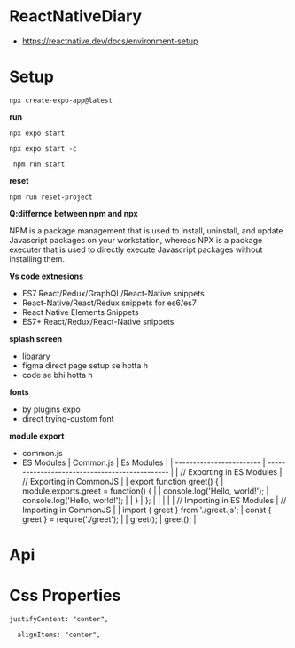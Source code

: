 # ReactNativeDiary
- https://reactnative.dev/docs/environment-setup


# Setup
```
npx create-expo-app@latest
```

**run**

```
npx expo start
```
```
npx expo start -c
```

```
 npm run start
```

**reset**
```
npm run reset-project
```

**Q:differnce between npm and npx**


 NPM is a package management that is used to install, uninstall, and update Javascript packages on your workstation, whereas NPX is a package executer that is used to directly execute Javascript packages without installing them.


**Vs code extnesions**
- ES7 React/Redux/GraphQL/React-Native snippets
- React-Native/React/Redux snippets for es6/es7
- React Native Elements Snippets
- ES7+ React/Redux/React-Native snippets


**splash screen**
- libarary
- figma direct page setup se hotta h
- code se bhi hotta h

**fonts**
- by plugins expo
- direct trying-custom font

**module export**
- common.js
- ES Modules
    |         Common.js                      |             Es Modules                         |
    | ------------------------               | ---------------------------------------------- |
    |  // Exporting in ES Modules            |    // Exporting in CommonJS                    |
    |     export function greet() {          |     module.exports.greet = function() {        |
    |    console.log('Hello, world!');       |        console.log('Hello, world!');           |
    |    }                                   |              };                                |
    |                                        |                                                |
    |   // Importing in ES Modules           |    // Importing in CommonJS                    |
    |  import { greet } from './greet.js';   |      const { greet } = require('./greet');     |
    |     greet();                           |       greet();                                 |
 
# Api


# Css Properties

``` flex: 1,
justifyContent: "center",
```

```
  alignItems: "center",
```



